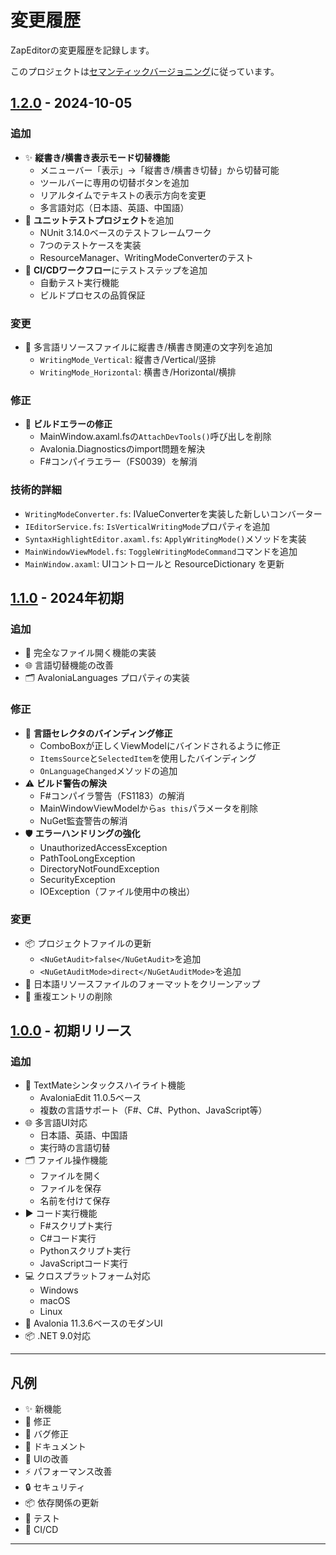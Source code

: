 # 変更履歴

ZapEditorの変更履歴を記録します。

このプロジェクトは[セマンティックバージョニング](https://semver.org/lang/ja/)に従っています。

## [1.2.0] - 2024-10-05

### 追加

- ✨ **縦書き/横書き表示モード切替機能**
  - メニューバー「表示」→「縦書き/横書き切替」から切替可能
  - ツールバーに専用の切替ボタンを追加
  - リアルタイムでテキストの表示方向を変更
  - 多言語対応（日本語、英語、中国語）
- 🧪 **ユニットテストプロジェクト**を追加
  - NUnit 3.14.0ベースのテストフレームワーク
  - 7つのテストケースを実装
  - ResourceManager、WritingModeConverterのテスト
- 🔄 **CI/CDワークフロー**にテストステップを追加
  - 自動テスト実行機能
  - ビルドプロセスの品質保証

### 変更

- 📝 多言語リソースファイルに縦書き/横書き関連の文字列を追加
  - `WritingMode_Vertical`: 縦書き/Vertical/竖排
  - `WritingMode_Horizontal`: 横書き/Horizontal/横排

### 修正

- 🐛 **ビルドエラーの修正**
  - MainWindow.axaml.fsの`AttachDevTools()`呼び出しを削除
  - Avalonia.Diagnosticsのimport問題を解決
  - F#コンパイラエラー（FS0039）を解消

### 技術的詳細

- `WritingModeConverter.fs`: IValueConverterを実装した新しいコンバーター
- `IEditorService.fs`: `IsVerticalWritingMode`プロパティを追加
- `SyntaxHighlightEditor.axaml.fs`: `ApplyWritingMode()`メソッドを実装
- `MainWindowViewModel.fs`: `ToggleWritingModeCommand`コマンドを追加
- `MainWindow.axaml`: UIコントロールと ResourceDictionary を更新

## [1.1.0] - 2024年初期

### 追加

- 📁 完全なファイル開く機能の実装
- 🌐 言語切替機能の改善
- 🗂️ AvaloniaLanguages プロパティの実装

### 修正

- 🔧 **言語セレクタのバインディング修正**
  - ComboBoxが正しくViewModelにバインドされるように修正
  - `ItemsSource`と`SelectedItem`を使用したバインディング
  - `OnLanguageChanged`メソッドの追加
- ⚠️ **ビルド警告の解決**
  - F#コンパイラ警告（FS1183）の解消
  - MainWindowViewModelから`as this`パラメータを削除
  - NuGet監査警告の解消
- 🛡️ **エラーハンドリングの強化**
  - UnauthorizedAccessException
  - PathTooLongException
  - DirectoryNotFoundException
  - SecurityException
  - IOException（ファイル使用中の検出）

### 変更

- 📦 プロジェクトファイルの更新
  - `<NuGetAudit>false</NuGetAudit>`を追加
  - `<NuGetAuditMode>direct</NuGetAuditMode>`を追加
- 🎨 日本語リソースファイルのフォーマットをクリーンアップ
- 📝 重複エントリの削除

## [1.0.0] - 初期リリース

### 追加

- 🎨 TextMateシンタックスハイライト機能
  - AvaloniaEdit 11.0.5ベース
  - 複数の言語サポート（F#、C#、Python、JavaScript等）
- 🌐 多言語UI対応
  - 日本語、英語、中国語
  - 実行時の言語切替
- 🗂️ ファイル操作機能
  - ファイルを開く
  - ファイルを保存
  - 名前を付けて保存
- ▶️ コード実行機能
  - F#スクリプト実行
  - C#コード実行
  - Pythonスクリプト実行
  - JavaScriptコード実行
- 💻 クロスプラットフォーム対応
  - Windows
  - macOS
  - Linux
- 🎯 Avalonia 11.3.6ベースのモダンUI
- 📦 .NET 9.0対応

---

## 凡例

- ✨ 新機能
- 🔧 修正
- 🐛 バグ修正
- 📝 ドキュメント
- 🎨 UIの改善
- ⚡ パフォーマンス改善
- 🔒 セキュリティ
- 📦 依存関係の更新
- 🧪 テスト
- 🔄 CI/CD

---

[1.2.0]: https://github.com/SilentMalachite/ZapEditor/releases/tag/v1.2.0
[1.1.0]: https://github.com/SilentMalachite/ZapEditor/releases/tag/v1.1.0
[1.0.0]: https://github.com/SilentMalachite/ZapEditor/releases/tag/v1.0.0
